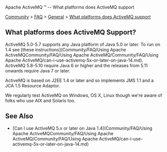 Apache ActiveMQ ™ -- What platforms does ActiveMQ support 

[Community](community.md) > [FAQ](CommunityCommunity/Community/faq.md) > [General](Community/FAQ/general.md) > [What platforms does ActiveMQ support](Community/FAQ/GeneralCommunity/FAQ/General/Community/FAQ/General/what-platforms-does-activemq-Community/support.md)


What platforms does ActiveMQ Support?
-------------------------------------

ActiveMQ 5.0-5.7 supports any Java platform of Java 5.0 or later. To run on 1.4 see [these instructions](Community/FAQ/Using Apache ActiveMQCommunity/FAQ/Using Apache ActiveMQ/Community/FAQ/Using Apache ActiveMQ/can-i-use-activemq-5x-or-later-on-java-14.md). ActiveMQ 5.8-5.10 require Java 6 or higher and the releases from 5.11 onwards require Java 7 or later. 

ActiveMQ is based on J2EE 1.4 or later and so implements JMS 1.1 and a JCA 1.5 Resource Adaptor.

We regularly test ActiveMQ on Windows, OS X, Linux though we're aware of folks who use AIX and Solaris too.

See Also
--------

*   [Can I use ActiveMQ 5.x or later on Java 1.4](Community/FAQ/Using Apache ActiveMQCommunity/FAQ/Using Apache ActiveMQ/Community/FAQ/Using Apache ActiveMQ/can-i-use-activemq-5x-or-later-on-java-14.md)

